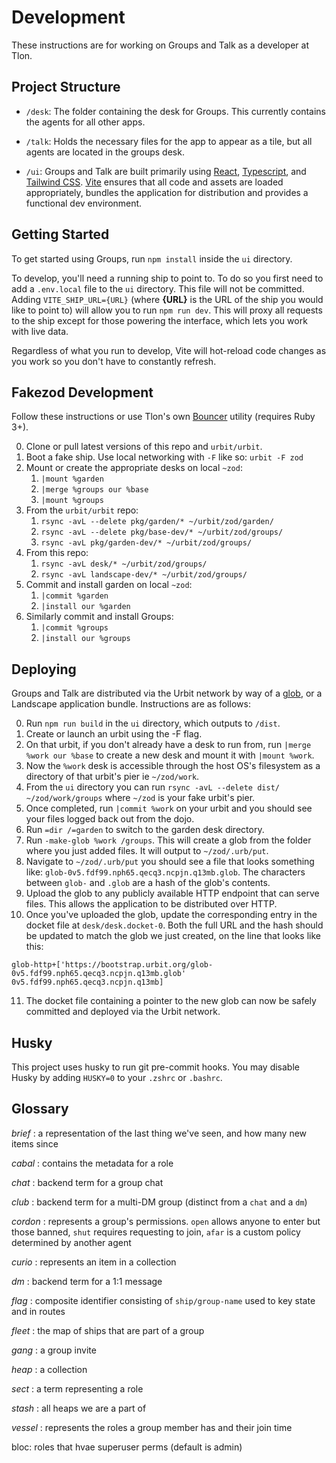 # Development

These instructions are for working on Groups and Talk as a developer at Tlon.

## Project Structure

- `/desk`: The folder containing the desk for Groups. This currently contains the agents for all other apps.

- `/talk`: Holds the necessary files for the app to appear as a tile, but all agents are located in the groups desk.

- `/ui`: Groups and Talk are built primarily using [React], [Typescript], and [Tailwind CSS]. [Vite] ensures that all code and assets are loaded appropriately, bundles the application for distribution and provides a functional dev environment.

## Getting Started

To get started using Groups, run `npm install` inside the `ui` directory.

To develop, you'll need a running ship to point to. To do so you first need to add a `.env.local` file to the `ui` directory. This file will not be committed. Adding `VITE_SHIP_URL={URL}` (where **{URL}** is the URL of the ship you would like to point to) will allow you to run `npm run dev`. This will proxy all requests to the ship except for those powering the interface, which lets you work with live data.

Regardless of what you run to develop, Vite will hot-reload code changes as you work so you don't have to constantly refresh.

## Fakezod Development

Follow these instructions or use Tlon's own
[Bouncer](https://github.com/tloncorp/bouncer) utility (requires Ruby 3+).

0. Clone or pull latest versions of this repo and `urbit/urbit`.
1. Boot a fake ship. Use local networking with `-F` like so:
   `urbit -F zod`
2. Mount or create the appropriate desks on local `~zod`:
   1. `|mount %garden`
   2. `|merge %groups our %base`
   3. `|mount %groups`
3. From the `urbit/urbit` repo:
   1. `rsync -avL --delete pkg/garden/* ~/urbit/zod/garden/`
   2. `rsync -avL --delete pkg/base-dev/* ~/urbit/zod/groups/`
   3. `rsync -avL pkg/garden-dev/* ~/urbit/zod/groups/`
4. From this repo:
   1. `rsync -avL desk/* ~/urbit/zod/groups/`
   2. `rsync -avL landscape-dev/* ~/urbit/zod/groups/`
5. Commit and install garden on local `~zod`:
   1. `|commit %garden`
   2. `|install our %garden`
6. Similarly commit and install Groups:
   1. `|commit %groups`
   2. `|install our %groups`

## Deploying

Groups and Talk are distributed via the Urbit network by way of a [glob](https://developers.urbit.org/reference/additional/dist/glob#-make-glob), or a Landscape application bundle. Instructions are as follows:

0. Run `npm run build` in the `ui` directory, which outputs to `/dist`.
1. Create or launch an urbit using the -F flag.
2. On that urbit, if you don't already have a desk to run from, run `|merge %work our %base` to create a new desk and mount it with `|mount %work`.
3. Now the `%work` desk is accessible through the host OS's filesystem as a directory of that urbit's pier ie `~/zod/work`.
4. From the `ui` directory you can run `rsync -avL --delete dist/ ~/zod/work/groups` where `~/zod` is your fake urbit's pier.
5. Once completed, run `|commit %work` on your urbit and you should see your files logged back out from the dojo.
6. Run `=dir /=garden` to switch to the garden desk directory.
7. Run `-make-glob %work /groups`. This will create a glob from the folder where you just added files. It will output to `~/zod/.urb/put`.
8. Navigate to `~/zod/.urb/put` you should see a file that looks something like: `glob-0v5.fdf99.nph65.qecq3.ncpjn.q13mb.glob`. The characters between `glob-` and `.glob` are a hash of the glob's contents.
9. Upload the glob to any publicly available HTTP endpoint that can serve files. This allows the application to be distributed over HTTP.
10. Once you've uploaded the glob, update the corresponding entry in the docket file at `desk/desk.docket-0`. Both the full URL and the hash should be updated to match the glob we just created, on the line that looks like this:

```hoon
glob-http+['https://bootstrap.urbit.org/glob-0v5.fdf99.nph65.qecq3.ncpjn.q13mb.glob' 0v5.fdf99.nph65.qecq3.ncpjn.q13mb]
```

11. The docket file containing a pointer to the new glob can now be safely committed and deployed via the Urbit network.

## Husky

This project uses husky to run git pre-commit hooks. You may disable Husky by adding `HUSKY=0` to your `.zshrc` or `.bashrc`.

[react]: https://reactjs.org/
[typescript]: https://www.typescriptlang.org/
[tailwind css]: https://tailwindcss.com/
[vite]: https://vitejs.dev/

## Glossary

_brief_
: a representation of the last thing we've seen, and how many new items since

_cabal_
: contains the metadata for a role

_chat_
: backend term for a group chat

_club_
: backend term for a multi-DM group (distinct from a `chat` and a `dm`)

_cordon_
: represents a group's permissions. `open` allows anyone to enter but
those banned, `shut` requires requesting to join, `afar` is a custom policy
determined by another agent

_curio_
: represents an item in a collection

_dm_
: backend term for a 1:1 message

_flag_
: composite identifier consisting of `ship/group-name` used to key state and in routes

_fleet_
: the map of ships that are part of a group

_gang_
: a group invite

_heap_
: a collection

_sect_
: a term representing a role

_stash_
: all heaps we are a part of

_vessel_
: represents the roles a group member has and their join time


bloc: roles that hvae superuser perms (default is admin)